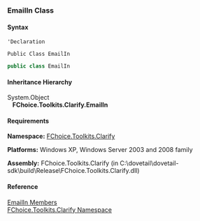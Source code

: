 ﻿### EmailIn Class

#### Syntax

```vbnet
'Declaration

Public Class EmailIn 
```

```csharp
public class EmailIn
```

#### Inheritance Hierarchy

System.Object  
   **FChoice.Toolkits.Clarify.EmailIn**  

#### Requirements

**Namespace:** [FChoice.Toolkits.Clarify](FChoice.Toolkits.Clarify~FChoice.Toolkits.Clarify_namespace.md)

**Platforms:** Windows XP, Windows Server 2003 and 2008 family

**Assembly:** FChoice.Toolkits.Clarify (in C:\\dovetail\\dovetail-sdk\\build\\Release\\FChoice.Toolkits.Clarify.dll)

#### Reference

[EmailIn Members](FChoice.Toolkits.Clarify~FChoice.Toolkits.Clarify.EmailIn_members.md)  
[FChoice.Toolkits.Clarify Namespace](FChoice.Toolkits.Clarify~FChoice.Toolkits.Clarify_namespace.md)